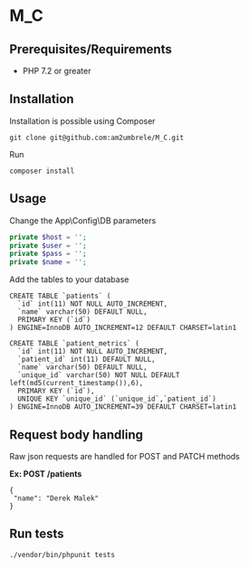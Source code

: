 # M_C

## Prerequisites/Requirements

- PHP 7.2 or greater



## Installation

Installation is possible using Composer

```
git clone git@github.com:am2umbrele/M_C.git
```
Run
```
composer install
```

## Usage

Change the App\Config\DB parameters

```php
private $host = '';
private $user = '';
private $pass = '';
private $name = '';
```

Add the tables to your database

```
CREATE TABLE `patients` (
  `id` int(11) NOT NULL AUTO_INCREMENT,
  `name` varchar(50) DEFAULT NULL,
  PRIMARY KEY (`id`)
) ENGINE=InnoDB AUTO_INCREMENT=12 DEFAULT CHARSET=latin1

CREATE TABLE `patient_metrics` (
  `id` int(11) NOT NULL AUTO_INCREMENT,
  `patient_id` int(11) DEFAULT NULL,
  `name` varchar(50) DEFAULT NULL,
  `unique_id` varchar(50) NOT NULL DEFAULT left(md5(current_timestamp()),6),
  PRIMARY KEY (`id`),
  UNIQUE KEY `unique_id` (`unique_id`,`patient_id`)
) ENGINE=InnoDB AUTO_INCREMENT=39 DEFAULT CHARSET=latin1
```

## Request body handling

Raw json requests are handled for POST and PATCH methods

**Ex: POST /patients**

```
{
 "name": "Derek Malek"
}
```

## Run tests

```
./vendor/bin/phpunit tests
```


